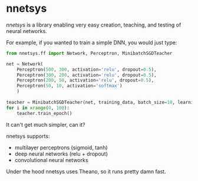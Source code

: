 nnetsys
=======

*nnetsys* is a library enabling very easy creation, teaching, and testing of neural networks.

For example, if you wanted to train a simple DNN, you would just type:

```python
from nnetsys.ff import Network, Perceptron, MinibatchSGDTeacher

net = Network(
    Perceptron(500, 300, activation='relu', dropout=0.5),
    Perceptron(300, 200, activation='relu', dropout=0.5),
    Perceptron(200, 50, activation='relu', dropout=0.5),
    Perceptron(50, 10, activation='softmax')
    )
    
teacher = MinibatchSGDTeacher(net, training_data, batch_size=10, learning_rate=0.1)
for i in xrange(0, 100):
    teacher.train_epoch()
```

It can't get much simpler, can it?

nnetsys supports:
* multilayer perceptrons (sigmoid, tanh)
* deep neural networks (relu + dropout)
* convolutional neural networks

Under the hood nnetsys uses Theano, so it runs pretty damn fast.